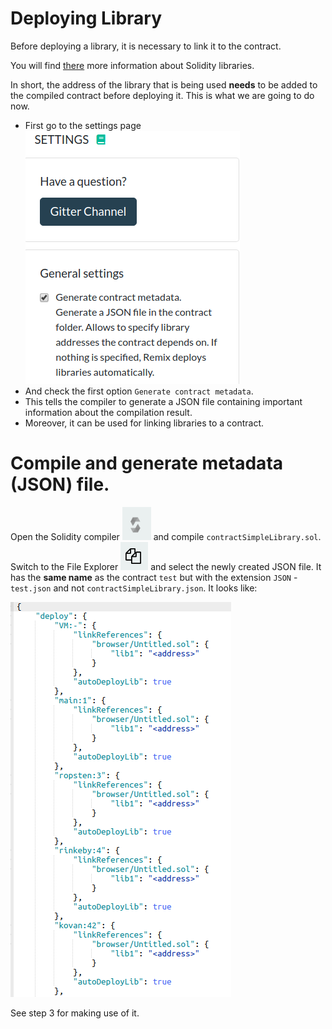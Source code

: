 # Deploying Library

Before deploying a library, it is necessary to link it to the contract.

You will find [there](https://solidity.readthedocs.io/en/v0.5.10/contracts.html?highlight=library#libraries) more information about Solidity libraries.

In short, the address of the library that is being used **needs** to be added to the compiled contract before deploying it.
This is what we are going to do now.

 - First go to the settings page ![settings page](https://github.com/ethereum/remix-workshops/raw/master/deployWithLibraries/step2/remix_settings.png "Settings")
 - And check the first option `Generate contract metadata`. 
 - This tells the compiler to generate a JSON file containing important information about the compilation result.
 - Moreover, it can be used for linking libraries to a contract.

# Compile and generate metadata (JSON) file.

Open the Solidity compiler ![Solidity Compiler](https://github.com/ethereum/remix-workshops/raw/master/deployWithLibraries/step2/remix_icon_solidity.png "Solidity Compiler") and compile `contractSimpleLibrary.sol`.
Switch to the File Explorer ![File Explorer](https://github.com/ethereum/remix-workshops/raw/master/deployWithLibraries/step2/remix_file_explorer.png "File Explorer") and select the newly created JSON file. 
It has the **same name** as the contract `test` but with the extension `JSON` - `test.json` and not `contractSimpleLibrary.json`.
It looks like:

![contract.json](https://github.com/ethereum/remix-workshops/raw/master/deployWithLibraries/step2/remix_metadata.png "contract.json")

See step 3 for making use of it.

